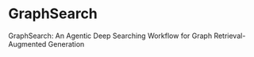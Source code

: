 # GraphSearch
GraphSearch: An Agentic Deep Searching Workflow for Graph Retrieval-Augmented Generation
